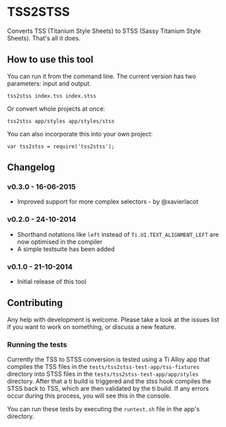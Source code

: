 # TSS2STSS

Converts TSS (Titanium Style Sheets) to STSS (Sassy Titanium Style Sheets). That's all it does.

## How to use this tool
You can run it from the command line. The current version has two parameters: input and output.

```
tss2stss index.tss index.stss
```

Or convert whole projects at once:
```
tss2stss app/styles app/styles/stss
```

You can also incorporate this into your own project:
```
var tss2stss = require('tss2stss');
```

## Changelog

### v0.3.0 - 16-06-2015
* Improved support for more complex selectors - by @xavierlacot

### v0.2.0 - 24-10-2014
* Shorthand notations like `left` instead of `Ti.UI.TEXT_ALIGNMENT_LEFT` are now optimised in the compiler
* A simple testsuite has been added

### v0.1.0 - 21-10-2014
* Initial release of this tool

## Contributing
Any help with development is welcome. Please take a look at the issues list if you want to work on something, or discuss
a new feature.

### Running the tests
Currently the TSS to STSS conversion is tested using a Ti Alloy app that compiles the TSS files in the
`tests/tss2stss-test-app/tss-fixtures` directory into STSS files in the `tests/tss2stss-test-app/app/styles` directory.
After that a ti build is triggered and the stss hook compiles the STSS back to TSS, which are then validated by the
ti build. If any errors occur during this process, you will see this in the console.

You can run these tests by executing the `runtest.sh` file in the app's directory.
